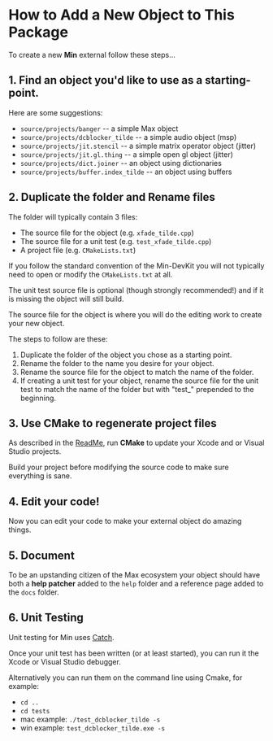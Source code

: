 # How to Add a New Object to This Package

To create a new **Min** external follow these steps...


## 1. Find an object you'd like to use as a starting-point. 
Here are some suggestions:

* `source/projects/banger` -- a simple Max object
* `source/projects/dcblocker_tilde` -- a simple audio object (msp)
* `source/projects/jit.stencil` -- a simple matrix operator object (jitter)
* `source/projects/jit.gl.thing` -- a simple open gl object (jitter)
* `source/projects/dict.joiner` -- an object using dictionaries
* `source/projects/buffer.index_tilde` -- an object using buffers

## 2. Duplicate the folder and Rename files

The folder will typically contain 3 files:

* The source file for the object (e.g. `xfade_tilde.cpp`)
* The source file for a unit test (e.g. `test_xfade_tilde.cpp`)
* A project file (e.g. `CMakeLists.txt`)

If you follow the standard convention of the Min-DevKit you will not typically need to open or modify the `CMakeLists.txt` at all.

The unit test source file is optional (though strongly recommended!) and if it is missing the object will still build.

The source file for the object is where you will do the editing work to create your new object.

The steps to follow are these:

1. Duplicate the folder of the object you chose as a starting point.
2. Rename the folder to the name you desire for your object.
3. Rename the source file for the object to match the name of the folder.
4. If creating a unit test for your object, rename the source file for the unit test to match the name of the folder but with "test_" prepended to the beginning.


## 3. Use CMake to regenerate project files

As described in the [ReadMe](https://github.com/Cycling74/min-devkit), run **CMake** to update your Xcode and or Visual Studio projects.

Build your project before modifying the source code to make sure everything is sane.


## 4. Edit your code!

Now you can edit your code to make your external object do amazing things.


## 5. Document

To be an upstanding citizen of the Max ecosystem your object should have both a **help patcher** added to the `help` folder and a reference page added to the `docs` folder.

## 6. Unit Testing

Unit testing for Min uses [Catch](https://github.com/philsquared/Catch/blob/master/docs/tutorial.md). 

Once your unit test has been written (or at least started), you can run it the Xcode or Visual Studio debugger.

Alternatively you can run them on the command line using Cmake, for example:

* `cd ..`
* `cd tests`
* mac example: `./test_dcblocker_tilde -s`
* win example: `test_dcblocker_tilde.exe -s`

